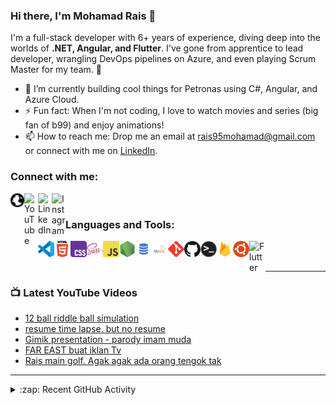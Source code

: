 ### Hi there, I'm Mohamad Rais 👋

I'm a full-stack developer with 6+ years of experience, diving deep into the worlds of **.NET, Angular, and Flutter**. I've gone from apprentice to lead developer, wrangling DevOps pipelines on Azure, and even playing Scrum Master for my team. 🚀

- 🔭 I’m currently building cool things for Petronas using C#, Angular, and Azure Cloud.
- ⚡ Fun fact: When I'm not coding, I love to watch movies and series (big fan of b99) and enjoy animations!
- 📫 How to reach me: Drop me an email at rais95mohamad@gmail.com or connect with me on [LinkedIn][linkedin].



### Connect with me:

[<img align="left" alt="codeSTACKr.com" width="22" src="https://raw.githubusercontent.com/iconic/open-iconic/master/svg/globe.svg" />][website]
[<img align="left" alt="YouTube" width="22" src="https://cdn.jsdelivr.net/npm/simple-icons@v3/icons/youtube.svg" />][youtube]
[<img align="left" alt="LinkedIn" width="22" src="https://cdn.jsdelivr.net/npm/simple-icons@v3/icons/linkedin.svg" />][linkedin]
[<img align="left" alt="Instagram" width="22"   src="https://cdn.jsdelivr.net/npm/simple-icons@v3/icons/instagram.svg" />][instagram]

<br />

### Languages and Tools:
[<img align="left" alt="Visual Studio Code" width="26" src="https://raw.githubusercontent.com/github/explore/80688e429a7d4ef2fca1e82350fe8e3517d3494d/topics/visual-studio-code/visual-studio-code.png" />][webdevplaylist]
[<img align="left" alt="HTML5" width="26" src="https://raw.githubusercontent.com/github/explore/80688e429a7d4ef2fca1e82350fe8e3517d3494d/topics/html/html.png" />][webdevplaylist]
[<img align="left" alt="CSS3" width="26" src="https://raw.githubusercontent.com/github/explore/80688e429a7d4ef2fca1e82350fe8e3517d3494d/topics/css/css.png" />][cssplaylist]
[<img align="left" alt="Sass" width="26" src="https://raw.githubusercontent.com/github/explore/80688e429a7d4ef2fca1e82350fe8e3517d3494d/topics/sass/sass.png" />][cssplaylist]
[<img align="left" alt="JavaScript" width="26" src="https://raw.githubusercontent.com/github/explore/80688e429a7d4ef2fca1e82350fe8e3517d3494d/topics/javascript/javascript.png" />][jsplaylist]
[<img align="left" alt="Node.js" width="26" src="https://raw.githubusercontent.com/github/explore/80688e429a7d4ef2fca1e82350fe8e3517d3494d/topics/nodejs/nodejs.png" />][webdevplaylist]
[<img align="left" alt="SQL" width="26" src="https://raw.githubusercontent.com/github/explore/80688e429a7d4ef2fca1e82350fe8e3517d3494d/topics/sql/sql.png" />][webdevplaylist]
[<img align="left" alt="MySQL" width="26" src="https://raw.githubusercontent.com/github/explore/80688e429a7d4ef2fca1e82350fe8e3517d3494d/topics/mysql/mysql.png" />][webdevplaylist]
[<img align="left" alt="Git" width="26" src="https://raw.githubusercontent.com/github/explore/80688e429a7d4ef2fca1e82350fe8e3517d3494d/topics/git/git.png" />][webdevplaylist]
[<img align="left" alt="GitHub" width="26" src="https://raw.githubusercontent.com/github/explore/78df643247d429f6cc873026c0622819ad797942/topics/github/github.png" />][webdevplaylist]
[<img align="left" alt="Terminal" width="26" src="https://raw.githubusercontent.com/github/explore/80688e429a7d4ef2fca1e82350fe8e3517d3494d/topics/terminal/terminal.png" />][webdevplaylist]
[<img align="left" alt="Firebase" width="26" src="https://raw.githubusercontent.com/github/explore/80688e429a7d4ef2fca1e82350fe8e3517d3494d/topics/firebase/firebase.png" />][webdevplaylist]
[<img align="left" alt="Ubuntu" width="26" src="https://raw.githubusercontent.com/github/explore/80688e429a7d4ef2fca1e82350fe8e3517d3494d/topics/ubuntu/ubuntu.png" />][webdevplaylist]
[<img align="left" alt="Flutter" width="26" src="https://simpleicons.org/icons/flutter.svg" />][webdevplaylist]
<br />
<br />

---

### 📺 Latest YouTube Videos

<!-- YOUTUBE:START -->
- [12 ball riddle ball simulation](https://www.youtube.com/watch?v=lstGoEjsqWo)
- [resume time lapse. but no resume](https://www.youtube.com/watch?v=wBN9ypgckU8)
- [Gimik presentation - parody imam muda](https://www.youtube.com/watch?v=83Ye9JhCDe4)
- [FAR EAST buat iklan Tv](https://www.youtube.com/watch?v=puNMXyCpARw)
- [Rais main golf. Agak agak ada orang tengok tak](https://www.youtube.com/watch?v=ujGUnIGVA4U)
<!-- YOUTUBE:END -->


---

<details>
  <summary>:zap: Recent GitHub Activity</summary>
  
<!--START_SECTION:activity-->
1. 🎉 Merged PR [#1](https://github.com/RaisTMJ/twelve-ball-riddle/pull/1) in [RaisTMJ/twelve-ball-riddle](https://github.com/RaisTMJ/twelve-ball-riddle)
2. 💪 Opened PR [#1](https://github.com/RaisTMJ/twelve-ball-riddle/pull/1) in [RaisTMJ/twelve-ball-riddle](https://github.com/RaisTMJ/twelve-ball-riddle)
3. ❗️ Closed issue [#8](https://github.com/gtgalone/currency_text_input_formatter/issues/8) in [gtgalone/currency_text_input_formatter](https://github.com/gtgalone/currency_text_input_formatter)
4. 🗣 Commented on [#8](https://github.com/gtgalone/currency_text_input_formatter/issues/8) in [gtgalone/currency_text_input_formatter](https://github.com/gtgalone/currency_text_input_formatter)
5. ❗️ Reopened issue [#8](https://github.com/gtgalone/currency_text_input_formatter/issues/8) in [gtgalone/currency_text_input_formatter](https://github.com/gtgalone/currency_text_input_formatter)
<!--END_SECTION:activity-->

</details>


[website]: https://www.facebook.com/mohamad.rais.188
[youtube]: https://www.youtube.com/channel/UCYFzEW67UeCIWJ59Y3U6BDA?view_as=subscriber
[instagram]: https://www.instagram.com/rayes_soroy/
[linkedin]: https://www.linkedin.com/in/mohamad-rais-1698a5190/
[webdevplaylist]: https://www.youtube.com/playlist?list=PLkwxH9e_vrAJ0WbEsFA9W3I1W-g_BTsbt
[jsplaylist]: https://www.youtube.com/playlist?list=PLkwxH9e_vrALRJKu7wfXby3MKeflhTu6B
[cssplaylist]: https://www.youtube.com/playlist?list=PLkwxH9e_vrALSdvZuEh6gqQdmDoDIoqz4
